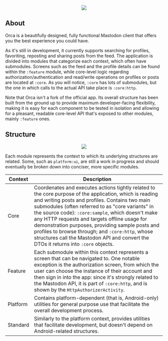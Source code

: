 <div align="center">
    <img src="https://github.com/jeanbarrossilva/Orca/assets/38408390/8f4a58e6-f67e-42af-95c4-b48c7f0ce341" />
</div>

## About

Orca is a beautifully designed, fully functional Mastodon client that offers you the best
experience you could have.

As it's still in development, it currently supports searching for profiles, favoriting, reposting and sharing posts from the feed. The application is divided into modules that categorize each context, which often have submodules. Screens such as the feed and the profile details can be found within the `:feature` module, while core-level logic regarding authorization/authentication and read/write operations on profiles or posts are located at `:core`. As you will notice, `:core` has lots of submodules, but the one in which calls to the actual API take place is `:core:http`.

Note that Orca isn't a fork of the official app. Its overall structure has been built from the ground up to provide maximum developer-facing flexibility, making it is easy for each component to be tested in isolation and allowing for a pleasant, readable core-level API that's exposed to other modules, mainly `:feature` ones.

## Structure

<div align="center">
    <img src="https://github.com/jeanbarrossilva/Orca/assets/38408390/2abd5135-ae93-4438-a3fb-1f7c3153e62c" />
</div>

Each module represents the context to which its underlying structures are related. Some, such as `platform:ui`, are still a work in progress and should eventually be broken down into conciser, more specific modules.

| Context | Description
----------|------------
Core      | Coordenates and executes actions tightly related to the core purpose of the application, which is reading and writing posts and profiles. Contains two main submodules (often referred to as "core variants" in the source code): `:core:sample`, which doesn't make any HTTP requests and targets offline usage for demonstration purposes, providing sample posts and profiles to browse through; and `:core:http`, whose structures call the Mastodon API and convert the DTOs it returns into `:core` objects.
Feature   | Each submodule within this context represents a screen that can be navigated to. One notable exception is the authorization screen, from which the user can choose the instance of their account and then sign in into the app: since it's strongly related to the Mastodon API, it is part of `:core:http`, and is shown by the `HttpAuthorizerActivity`.
Platform  | Contains platform-dependent (that is, Android-only) utilities for general purpose use that facilitate the overall development process.
Standard  | Similarly to the platform context, provides utilities that facilitate development, but doesn't depend on Android-related structures.
